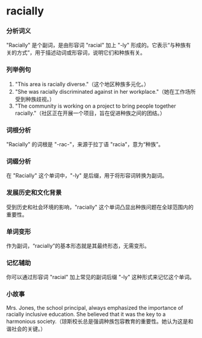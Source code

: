 # racially

### 分析词义

  

"Racially" 是个副词，是由形容词 "racial" 加上 "-ly" 形成的。它表示“与种族有关的方式”，用于描述动词或形容词，说明它们和种族有关。

  

### 列举例句

  

1.  "This area is racially diverse."（这个地区种族多元化。）
2.  "She was racially discriminated against in her workplace."（她在工作场所受到种族歧视。）
3.  "The community is working on a project to bring people together racially."（社区正在开展一个项目，旨在促进种族之间的团结。）

  

### 词根分析

  

"Racially" 的词根是 "-rac-"，来源于拉丁语 "racia"，意为“种族”。

  

### 词缀分析

  

在 "Racially" 这个单词中，"-ly" 是后缀，用于将形容词转换为副词。

  

### 发展历史和文化背景

  

受到历史和社会环境的影响，"racially" 这个单词凸显出种族问题在全球范围内的重要性。

  

### 单词变形

  

作为副词，“racially”的基本形态就是其最终形态，无需变形。

  

### 记忆辅助

  

你可以通过形容词 "racial" 加上常见的副词后缀 "-ly" 这种形式来记忆这个单词。

  

### 小故事

  

Mrs. Jones, the school principal, always emphasized the importance of racially inclusive education. She believed that it was the key to a harmonious society.（琼斯校长总是强调种族包容教育的重要性。她认为这是和谐社会的关键。）
